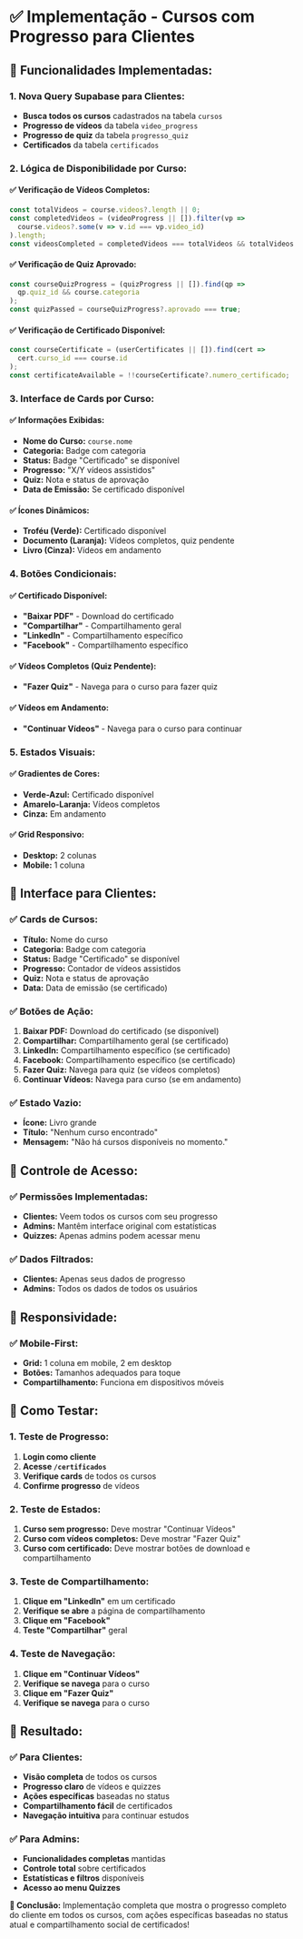 # ✅ Implementação - Cursos com Progresso para Clientes

## 🎯 **Funcionalidades Implementadas:**

### **1. Nova Query Supabase para Clientes:**
- **Busca todos os cursos** cadastrados na tabela `cursos`
- **Progresso de vídeos** da tabela `video_progress`
- **Progresso de quiz** da tabela `progresso_quiz`
- **Certificados** da tabela `certificados`

### **2. Lógica de Disponibilidade por Curso:**

#### **✅ Verificação de Vídeos Completos:**
```typescript
const totalVideos = course.videos?.length || 0;
const completedVideos = (videoProgress || []).filter(vp => 
  course.videos?.some(v => v.id === vp.video_id)
).length;
const videosCompleted = completedVideos === totalVideos && totalVideos > 0;
```

#### **✅ Verificação de Quiz Aprovado:**
```typescript
const courseQuizProgress = (quizProgress || []).find(qp => 
  qp.quiz_id && course.categoria
);
const quizPassed = courseQuizProgress?.aprovado === true;
```

#### **✅ Verificação de Certificado Disponível:**
```typescript
const courseCertificate = (userCertificates || []).find(cert => 
  cert.curso_id === course.id
);
const certificateAvailable = !!courseCertificate?.numero_certificado;
```

### **3. Interface de Cards por Curso:**

#### **✅ Informações Exibidas:**
- **Nome do Curso:** `course.nome`
- **Categoria:** Badge com categoria
- **Status:** Badge "Certificado" se disponível
- **Progresso:** "X/Y vídeos assistidos"
- **Quiz:** Nota e status de aprovação
- **Data de Emissão:** Se certificado disponível

#### **✅ Ícones Dinâmicos:**
- **Troféu (Verde):** Certificado disponível
- **Documento (Laranja):** Vídeos completos, quiz pendente
- **Livro (Cinza):** Vídeos em andamento

### **4. Botões Condicionais:**

#### **✅ Certificado Disponível:**
- **"Baixar PDF"** - Download do certificado
- **"Compartilhar"** - Compartilhamento geral
- **"LinkedIn"** - Compartilhamento específico
- **"Facebook"** - Compartilhamento específico

#### **✅ Vídeos Completos (Quiz Pendente):**
- **"Fazer Quiz"** - Navega para o curso para fazer quiz

#### **✅ Vídeos em Andamento:**
- **"Continuar Vídeos"** - Navega para o curso para continuar

### **5. Estados Visuais:**

#### **✅ Gradientes de Cores:**
- **Verde-Azul:** Certificado disponível
- **Amarelo-Laranja:** Vídeos completos
- **Cinza:** Em andamento

#### **✅ Grid Responsivo:**
- **Desktop:** 2 colunas
- **Mobile:** 1 coluna

## 🎨 **Interface para Clientes:**

### **✅ Cards de Cursos:**
- **Título:** Nome do curso
- **Categoria:** Badge com categoria
- **Status:** Badge "Certificado" se disponível
- **Progresso:** Contador de vídeos assistidos
- **Quiz:** Nota e status de aprovação
- **Data:** Data de emissão (se certificado)

### **✅ Botões de Ação:**
1. **Baixar PDF:** Download do certificado (se disponível)
2. **Compartilhar:** Compartilhamento geral (se certificado)
3. **LinkedIn:** Compartilhamento específico (se certificado)
4. **Facebook:** Compartilhamento específico (se certificado)
5. **Fazer Quiz:** Navega para quiz (se vídeos completos)
6. **Continuar Vídeos:** Navega para curso (se em andamento)

### **✅ Estado Vazio:**
- **Ícone:** Livro grande
- **Título:** "Nenhum curso encontrado"
- **Mensagem:** "Não há cursos disponíveis no momento."

## 🔐 **Controle de Acesso:**

### **✅ Permissões Implementadas:**
- **Clientes:** Veem todos os cursos com seu progresso
- **Admins:** Mantêm interface original com estatísticas
- **Quizzes:** Apenas admins podem acessar menu

### **✅ Dados Filtrados:**
- **Clientes:** Apenas seus dados de progresso
- **Admins:** Todos os dados de todos os usuários

## 📱 **Responsividade:**

### **✅ Mobile-First:**
- **Grid:** 1 coluna em mobile, 2 em desktop
- **Botões:** Tamanhos adequados para toque
- **Compartilhamento:** Funciona em dispositivos móveis

## 🧪 **Como Testar:**

### **1. Teste de Progresso:**
1. **Login como cliente**
2. **Acesse `/certificados`**
3. **Verifique cards** de todos os cursos
4. **Confirme progresso** de vídeos

### **2. Teste de Estados:**
1. **Curso sem progresso:** Deve mostrar "Continuar Vídeos"
2. **Curso com vídeos completos:** Deve mostrar "Fazer Quiz"
3. **Curso com certificado:** Deve mostrar botões de download e compartilhamento

### **3. Teste de Compartilhamento:**
1. **Clique em "LinkedIn"** em um certificado
2. **Verifique se abre** a página de compartilhamento
3. **Clique em "Facebook"**
4. **Teste "Compartilhar"** geral

### **4. Teste de Navegação:**
1. **Clique em "Continuar Vídeos"**
2. **Verifique se navega** para o curso
3. **Clique em "Fazer Quiz"**
4. **Verifique se navega** para o curso

## 🎉 **Resultado:**

### **✅ Para Clientes:**
- **Visão completa** de todos os cursos
- **Progresso claro** de vídeos e quizzes
- **Ações específicas** baseadas no status
- **Compartilhamento fácil** de certificados
- **Navegação intuitiva** para continuar estudos

### **✅ Para Admins:**
- **Funcionalidades completas** mantidas
- **Controle total** sobre certificados
- **Estatísticas e filtros** disponíveis
- **Acesso ao menu Quizzes**

**🎯 Conclusão:** Implementação completa que mostra o progresso completo do cliente em todos os cursos, com ações específicas baseadas no status atual e compartilhamento social de certificados! 